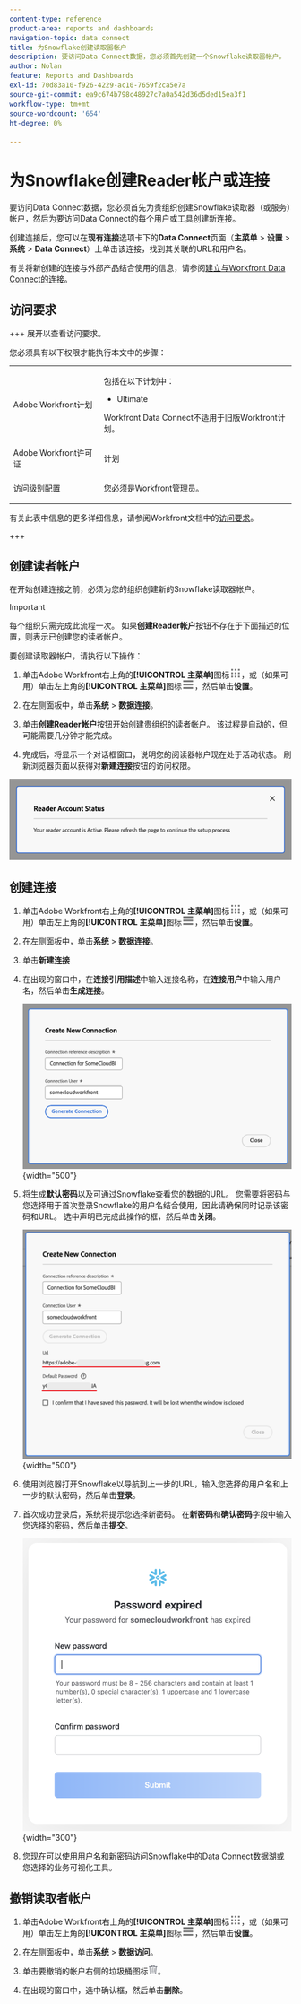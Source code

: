 ```yaml
---
content-type: reference
product-area: reports and dashboards
navigation-topic: data connect
title: 为Snowflake创建读取器帐户
description: 要访问Data Connect数据，您必须首先创建一个Snowflake读取器帐户。
author: Nolan
feature: Reports and Dashboards
exl-id: 70d83a10-f926-4229-ac10-7659f2ca5e7a
source-git-commit: ea9c674b798c48927c7a0a542d36d5ded15ea3f1
workflow-type: tm+mt
source-wordcount: '654'
ht-degree: 0%

---
```


# 为Snowflake创建Reader帐户或连接

要访问Data Connect数据，您必须首先为贵组织创建Snowflake读取器（或服务）帐户，然后为要访问Data Connect的每个用户或工具创建新连接。

创建连接后，您可以在&#x200B;**现有连接**&#x200B;选项卡下的&#x200B;**Data Connect**&#x200B;页面（**主菜单** > **设置** > **系统** > **Data Connect**）上单击该连接，找到其关联的URL和用户名。

有关将新创建的连接与外部产品结合使用的信息，请参阅[建立与Workfront Data Connect的连接](/help/quicksilver/reports-and-dashboards/data-lake/share-data-externally.md)。

## 访问要求

+++ 展开以查看访问要求。

您必须具有以下权限才能执行本文中的步骤：

<table style="table-layout:auto"> 
 <col> 
 <col> 
 <tbody> 
  <tr> 
   <td role="rowheader">Adobe Workfront计划</td> 
   <td><p>包括在以下计划中：</p>
    <ul>
        <li>Ultimate</li> 
    </ul>    
   <!--<p>Can be purchased as an add-on to the following plans:</p> 
    <ul>
        <li>Select</li> 
        <li>Prime</li>
    </ul>--> 
    <p>Workfront Data Connect不适用于旧版Workfront计划。</p> 
   </td>
  </tr> 
  <tr> 
   <td role="rowheader">Adobe Workfront许可证</td> 
   <td><p>计划</p></td> 
  </tr> 
  <tr> 
   <td role="rowheader">访问级别配置</td> 
   <td> <p>您必须是Workfront管理员。</p></td> 
  </tr> 
 </tbody> 
</table>

有关此表中信息的更多详细信息，请参阅Workfront文档中的[访问要求](/help/quicksilver/administration-and-setup/add-users/access-levels-and-object-permissions/access-level-requirements-in-documentation.md)。

+++

## 创建读者帐户

在开始创建连接之前，必须为您的组织创建新的Snowflake读取器帐户。

>[!IMPORTANT]
>
>每个组织只需完成此流程一次。 如果&#x200B;**创建Reader帐户**&#x200B;按钮不存在于下面描述的位置，则表示已创建您的读者帐户。

要创建读取器帐户，请执行以下操作：

1. 单击Adobe Workfront右上角的&#x200B;**[!UICONTROL 主菜单]**&#x200B;图标![主菜单](/help/_includes/assets/main-menu-icon.png)，或（如果可用）单击左上角的&#x200B;**[!UICONTROL 主菜单]**&#x200B;图标![主菜单](/help/_includes/assets/main-menu-icon-left-nav.png)，然后单击&#x200B;**设置**。

1. 在左侧面板中，单击&#x200B;**系统** > **数据连接**。

1. 单击&#x200B;**创建Reader帐户**&#x200B;按钮开始创建贵组织的读者帐户。 该过程是自动的，但可能需要几分钟才能完成。

1. 完成后，将显示一个对话框窗口，说明您的阅读器帐户现在处于活动状态。 刷新浏览器页面以获得对&#x200B;**新建连接**&#x200B;按钮的访问权限。

![Reader帐户创建的对话框](/help/quicksilver/reports-and-dashboards/data-lake/assets/data-connect-reader-account-created.png)

## 创建连接

1. 单击Adobe Workfront右上角的&#x200B;**[!UICONTROL 主菜单]**&#x200B;图标![主菜单](/help/_includes/assets/main-menu-icon.png)，或（如果可用）单击左上角的&#x200B;**[!UICONTROL 主菜单]**&#x200B;图标![主菜单](/help/_includes/assets/main-menu-icon-left-nav.png)，然后单击&#x200B;**设置**。

1. 在左侧面板中，单击&#x200B;**系统** > **数据连接**。

1. 单击&#x200B;**新建连接**

1. 在出现的窗口中，在&#x200B;**连接引用描述**&#x200B;中输入连接名称，在&#x200B;**连接用户**&#x200B;中输入用户名，然后单击&#x200B;**生成连接**。

   ![创建新连接](/help/quicksilver/reports-and-dashboards/data-lake/assets/new-reader-connection.png) {width="500"}

1. 将生成&#x200B;**默认密码**&#x200B;以及可通过Snowflake查看您的数据的URL。 您需要将密码与您选择用于首次登录Snowflake的用户名结合使用，因此请确保同时记录该密码和URL。 选中声明已完成此操作的框，然后单击&#x200B;**关闭**。

   ![默认帐户密码](/help/quicksilver/reports-and-dashboards/data-lake/assets/default-password-reader-account.png) {width="500"}

1. 使用浏览器打开Snowflake以导航到上一步的URL，输入您选择的用户名和上一步的默认密码，然后单击&#x200B;**登录**。

1. 首次成功登录后，系统将提示您选择新密码。 在&#x200B;**新密码**&#x200B;和&#x200B;**确认密码**&#x200B;字段中输入您选择的密码，然后单击&#x200B;**提交**。

   ![重置Snowflake密码](/help/quicksilver/reports-and-dashboards/data-lake/assets/reset-snowflake-password.png) {width="300"}

1. 您现在可以使用用户名和新密码访问Snowflake中的Data Connect数据湖或您选择的业务可视化工具。

## 撤销读取者帐户

1. 单击Adobe Workfront右上角的&#x200B;**[!UICONTROL 主菜单]**&#x200B;图标![主菜单](/help/_includes/assets/main-menu-icon.png)，或（如果可用）单击左上角的&#x200B;**[!UICONTROL 主菜单]**&#x200B;图标![主菜单](/help/_includes/assets/main-menu-icon-left-nav.png)，然后单击&#x200B;**设置**。

1. 在左侧面板中，单击&#x200B;**系统** > **数据访问**。

1. 单击要撤销的帐户右侧的垃圾桶图标![删除图标](/help/quicksilver/reports-and-dashboards/data-lake/assets/delete.png)。

1. 在出现的窗口中，选中确认框，然后单击&#x200B;**删除**。
